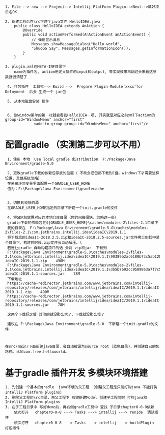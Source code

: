 # 
    1. File --> new --> Project--> Intellij PlatForm Plugin-->Next-->填好项目名OK
    
    2. 新建工程后在src下建个java文件 HelloIDEA.java
        public class HelloIDEA extends AnAction {
            @Override
            public void actionPerformed(AnActionEvent anActionEvent) {
                // 弹窗显示消息
                Messages.showMessageDialog("Hello world", 
                "ShuoGG Say", Messages.getInformationIcon());
            }
        }
    
    3. plugin.xml在META-INF目录下
        name为插件名, action用定义插件的input和output, 等实现效果再回过头来看这参数就很清楚了
        
     4. 打包插件  工具栏--> Build -->  Prepare Plugin Module‘xxxx’for Deloyment  后会 生成一个 jar包
     
     5. 从本地磁盘安装 插件
     
     
     6. 到window菜单的第一栏就会看到HelloIDEA一项, 其实就是对应之前xml下action的group-id="WindowMenu" anchor="first"
                 <add-to-group group-id="WindowMenu" anchor="first"/>
     
#  配置gradle （实测第二步可以不用）
     1、使用 本地  Use local gradle distribution  F:/Package/Java Environment/gradle-5.0
     
     2、更改gradle下载的依赖包存放的位置（ 不改会把包都下载到C盘。windows下才需要这样设置，其他系统忽略）
     在系统环境变量里面配置一个GRADLE_USER_HOME
     值为：F:\Package\Java Environment\gradlecache
     
     
     3、切换到较快的源
     在GRADLE_USER_HOME指定的目录下新建一个init.gradle的文件
     
     4、将SDK包放置对应的本地仓库目录（你的网络很快，忽略这一条）
     gradle下载的依赖包在${GRADLE_USER_HOME}\caches\modules-2\files-2.1目录下
     我的目录在  F:\Package\Java Environment\gradle-5.0\caches\modules-2\files-2.1\com.jetbrains.intellij.idea\ideaIC\2019.1.1
     将下载后的ideaIC-2018.2.5.zip和ideaIC-2018.2.5-sources.jar文件拷贝到其中某个目录下。构建的时候.zip文件会自动解压。\
     若是让gradle 自动构建项目的话 会将 zip和jar  下载到
     F:\Package\Java Environment\gradle-5.0\caches\modules-2\files-2.1\com.jetbrains.intellij.idea\ideaIC\2019.1.1\90389b2ac6180b73c5ab128cf3b1d9f768b7395    ideaIC-2019.1.1.zip    490M
     F:\Package\Java Environment\gradle-5.0\caches\modules-2\files-2.1\com.jetbrains.intellij.idea\ideaIC\2019.1.1\db5b7b92cc9589863a7f7c506e0d7bf3ae29d680   ideaIC-2019.1.1-sources.jar    78M
     下载地址
     https://cache-redirector.jetbrains.com/www.jetbrains.com/intellij-repository/releases/com/jetbrains/intellij/idea/ideaIC/2019.1.1/ideaIC-2019.1.1.zip    490M
     https://cache-redirector.jetbrains.com/www.jetbrains.com/intellij-repository/releases/com/jetbrains/intellij/idea/ideaIC/2019.1.1/ideaIC-2019.1.1-sources.jar    78M
     
     这两个下载好之后 其他的就没那么大了，下载就没那么慢了
     
     建议在 F:\Package\Java Environment\gradle-5.0  下新建一个init.gradle的文件



# 
    在src/main/下面新建java目录，会自动被设为source root (蓝色目录)，并创建自己的包路径。比如com.free.helloworld。
     
     
# 基于gradle 插件开发  多模块环境搭建
    1. 先创建一个基本的gradle  java环境的父工程 （创建父工程是只能打钩java 不能打钩 IntelliJ Platform plugins）
    2. 删除父工程的src目录，再父工程下 右键新建Model 创建子工程同时 打钩java和IntelliJ Platform plugins
    3. 在子工程目录中 写好demo后，再右侧gradle工具中 查找 子目录chapter0-0-8依赖  
        依次打开   chapter0-0-8 ---> Tasks ---> intellij ---> runIde  调试插件
        依次打开   chapter0-0-8 ---> Tasks ---> intellij ---> buildPlugin  打包插件
        
        
     
     
     
     
     
     
     
     
     
     
     
     
     
     
     